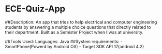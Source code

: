 # ECE-Quiz-App
##Description:
  An app that tries to help electrical and computer engineering students by answering a multiple choice questions that directly related to their department.
  Built as a Semister Project when I was at university.
  
##Tools Used:
    Languages: Java
##System requirements:
    - SmartPhone(Powerd by Android OS)
    - Target SDK API 17(android 4.2)
  
